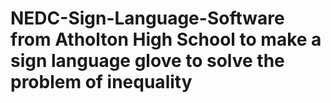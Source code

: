 # NEDC-Sign-Language-Software from Atholton High School to make a sign language glove to solve the problem of inequality